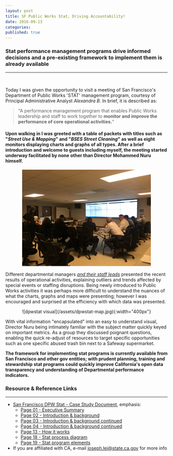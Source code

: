 ```yaml
---
layout: post
title: SF Public Works Stat, Driving Accountability!
date: 2016-09-13
categories: 
published: true
---
```


### Stat performance management programs drive informed decisions and a pre-existing framework to implement them is already available
***
&nbsp;

Today I was given the opportunity to visit a meeting of San Francisco's Department of Public Works 'STAT' management program, courtesy of Principal Administrative Analyst *Alexandra B.* In brief, it is described as:

> "A performance management program that enables Public Works leadership and staff to work together to **monitor and improve the performance of core operational activities.**"

#### Upon walking in I was greeted with a table of packets with titles such as "*Street Use & Mapping*" and "*BSES Street Cleaning*" as well as eight monitors displaying charts and graphs of all types. After a brief introduction and welcome to guests including myself, the meeting started underway facilitated by none other than Director Mohammed Nuru himself. 

<center><img src="/assets/dpwstat.jpg" width="400"></center>

Different departmental managers *<u>and their staff leads</u>* presented the recent results of operational activities, explaining outliers and trends affected by special events or staffing disruptions. Being newly introduced to Public Works activities it was perhaps more difficult to understand the nuances of what the charts, graphs and maps were presenting; however I was encouraged and surprised at the efficiency with which data was presented. 

<center>![dpwstat visual](/assets/dpwstat-map.jpg){:width="400px"}</center>

With vital information "encapsulated" into an easy to understand visual, Director Nuru being intimately familiar with the subject matter quickly keyed on important metrics. As a group they discussed poignant questions, enabling the quick re-adjust of resources to target specific opportunities such as one specific abused trash bin next to a Safeway supermarket.

**The framework for implementing stat programs is currently available from San Francisco and other gov entities; with prudent planning, training and stewardship stat programs could quickly improve California's open data transparency and understanding of Departmental performance indicators.**

### Resource & Reference Links
***

* [San Francisco DPW Stat - Case Study Document](http://sfcontroller.org/sites/default/files/FileCenter/Documents/6219-DPW%20Stat%20case.pdf), emphasis:
  * [Page 01 - Executive Summary](http://sfcontroller.org/sites/default/files/FileCenter/Documents/6219-DPW%20Stat%20case.pdf#page=4)
  * [Page 02 - Introduction & background](http://sfcontroller.org/sites/default/files/FileCenter/Documents/6219-DPW%20Stat%20case.pdf#page=5)
  * [Page 03 - Introduction & background continued](http://sfcontroller.org/sites/default/files/FileCenter/Documents/6219-DPW%20Stat%20case.pdf#page=6)
  * [Page 04 - Introduction & background continued](http://sfcontroller.org/sites/default/files/FileCenter/Documents/6219-DPW%20Stat%20case.pdf#page=7)
  * [Page 13 - How it works](http://sfcontroller.org/sites/default/files/FileCenter/Documents/6219-DPW%20Stat%20case.pdf#page=16)
  * [Page 18 - Stat process diagram](http://sfcontroller.org/sites/default/files/FileCenter/Documents/6219-DPW%20Stat%20case.pdf#page=21)
  * [Page 19 - Stat program elements](http://sfcontroller.org/sites/default/files/FileCenter/Documents/6219-DPW%20Stat%20case.pdf#page=22)
* If you are affiliated with CA, e-mail [joseph.lei@state.ca.gov](mailto:joseph.lei@state.ca.gov) for more info